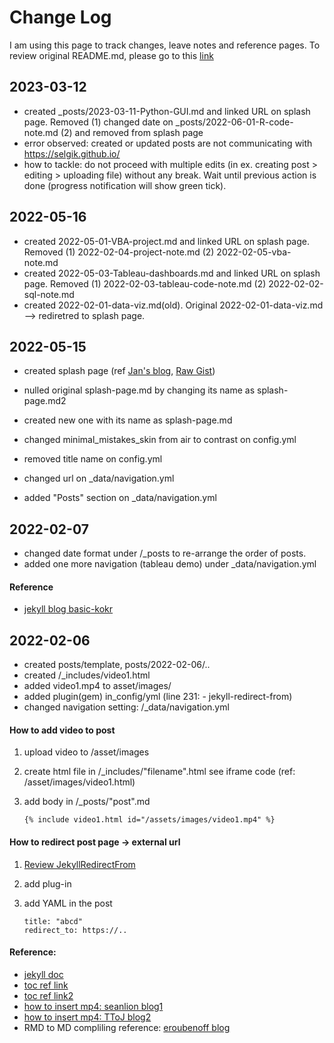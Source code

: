 # Change Log
I am using this page to track changes, leave notes and reference pages. To review original README.md, please go to this [link](https://github.com/mmistakes/minimal-mistakes)

## 2023-03-12
- created _posts/2023-03-11-Python-GUI.md and linked URL on splash page. Removed (1) changed date on _posts/2022-06-01-R-code-note.md (2) and removed from splash page
- error observed: created or updated posts are not communicating with https://selgik.github.io/
- how to tackle: do not proceed with multiple edits (in ex. creating post > editing > uploading file) without any break. Wait until previous action is done (progress notification will show green tick).

## 2022-05-16
- created 2022-05-01-VBA-project.md and linked URL on splash page. Removed (1) 2022-02-04-project-note.md (2) 2022-02-05-vba-note.md
- created 2022-05-03-Tableau-dashboards.md and linked URL on splash page. Removed (1) 2022-02-03-tableau-code-note.md (2) 2022-02-02-sql-note.md
- created 2022-02-01-data-viz.md(old). Original 2022-02-01-data-viz.md --> rediretred to splash page.

## 2022-05-15
- created splash page (ref [Jan's blog](https://www.janmeppe.com/blog/how-to-add-splash-to-minimal-mistakes/), [Raw Gist](https://gist.githubusercontent.com/Rainymood/35ae7d900f4d8a3d3199ee20fefe2567/raw/6722ecc4e160196b9d1aae01d91ca4d51e522e46/splash-page.md))
- nulled original splash-page.md by changing its name as splash-page.md2
- created new one with its name as splash-page.md

- changed minimal_mistakes_skin from air to contrast on config.yml
- removed title name on config.yml
- changed url on _data/navigation.yml 
- added "Posts" section on _data/navigation.yml 

## 2022-02-07
- changed date format under /_posts to re-arrange the order of posts.
- added one more navigation (tableau demo) under _data/navigation.yml

#### Reference
- [jekyll blog basic-kokr](https://dreamgonfly.github.io/blog/jekyll-remote-theme/)

## 2022-02-06
- created posts/template, posts/2022-02-06/..
- created /_includes/video1.html
- added video1.mp4 to asset/images/
- added plugin(gem) in_config/yml (line 231: - jekyll-redirect-from)
- changed navigation setting: /_data/navigation.yml

#### How to add video to post
1. upload video to /asset/images
2. create html file in /_includes/"filename".html see iframe code (ref: /asset/images/video1.html)
3.  add body in /_posts/"post".md 

        {% include video1.html id="/assets/images/video1.mp4" %}  
#### How to redirect post page -> external url
1. [Review JekyllRedirectFrom](https://github.com/jekyll/jekyll-redirect-from)
2. add plug-in
3. add YAML in the post

       title: "abcd"
       redirect_to: https://..

#### Reference:
- [jekyll doc](https://jekyllrb.com/docs/posts/)
- [toc ref link](https://github.com/devinlife/devinlife.github.io/commit/c48ecb7cab54575bba802a3703dc5dc65d23c92c?diff=split)
- [toc ref link2](https://devinlife.com/howto%20github%20pages/toc-table/)
- [how to insert mp4: seanlion blog1](https://seanlion.github.io/blog/4) 
- [how to insert mp4: TToJ blog2](https://ttoj.github.io/diary/github/How_to_insert_mp4_on_GitHub_blog/)
- RMD to MD compliling reference: [eroubenoff blog](http://www.eroubenoff.net/2021-03-10-rmarkdown_jekyll/)
